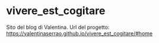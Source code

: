 # vivere_est_cogitare

Sito del blog di Valentina.
Url del progetto: https://valentinaserrao.github.io/vivere_est_cogitare/#home

